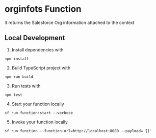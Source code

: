 # orginfots Function

It returns the Salesforce Org information attached to the context

## Local Development

1. Install dependencies with

```
npm install
```

2. Build TypeScript project with

```
npm run build
```

3. Run tests with

```
npm test
```

4. Start your function locally

```
sf run function:start --verbose
```

5. Invoke your function locally

```
sf run function --function-url=http://localhost:8080 --payload='{}'
```
